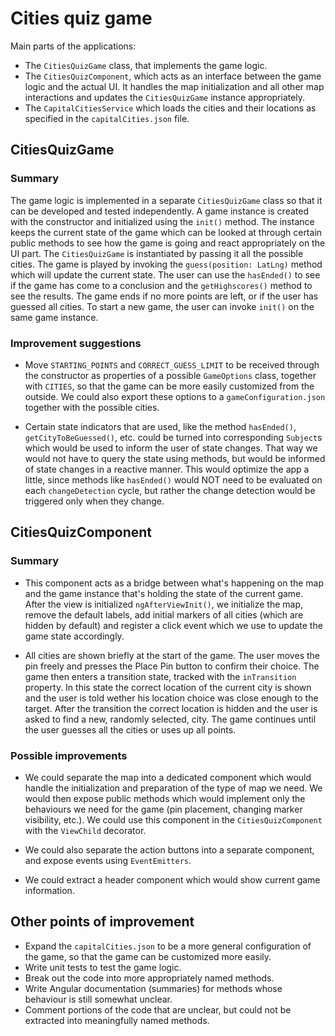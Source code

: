 # Cities quiz game

Main parts of the applications: 
- The `CitiesQuizGame` class, that implements the game logic.
- The `CitiesQuizComponent`, which acts as an interface between the game logic and the actual UI. It handles the map initialization and all other map interactions and updates the `CitiesQuizGame` instance appropriately.
- The `CapitalCitiesService` which loads the cities and their locations as  specified in the `capitalCities.json` file.

## CitiesQuizGame

### Summary
 The game logic is implemented in a separate `CitiesQuizGame` class so that it can be developed and tested independently. A game instance is created with the constructor and initialized using the `init()` method. The instance keeps the current state of the game which can be looked at through certain public methods to see how the game is going and react appropriately on the UI part. The `CitiesQuizGame` is instantiated by passing it all the possible cities. The game is played by invoking the `guess(position: LatLng)` method which will update the current state. The user can use the `hasEnded()` to see if the game has come to a conclusion and the `getHighscores()` method to see the results. The game ends if no more points are left, or if the user has guessed all cities. To start a new game, the user can invoke `init()` on the same game instance.

### Improvement suggestions
- Move `STARTING_POINTS` and `CORRECT_GUESS_LIMIT` to be received through the constructor as properties of a possible `GameOptions` class, together with `CITIES`, so that the game can be more easily customized from the outside. We could also export these options to a `gameConfiguration.json` together with the possible cities.

- Certain state indicators that are used, like the method `hasEnded()`, `getCityToBeGuessed()`, etc. could be turned into corresponding `Subject`s which would be used to inform the user of state changes. That way we would not have to query the state using methods, but would be informed of state changes in a reactive manner. This would optimize the app a little, since methods like `hasEnded()` would NOT need to be evaluated on each `changeDetection` cycle, but rather the change detection would be triggered only when they change.

## CitiesQuizComponent

### Summary

- This component acts as a bridge between what's happening on the map and the game instance that's holding the state of the current game. After the view is initialized `ngAfterViewInit()`, we initialize the map, remove the default labels, add initial markers of all cities (which are hidden by default) and register a click event which we use to update the game state accordingly.

- All cities are shown briefly at the start of the game. The user moves the pin freely and presses the Place Pin button to confirm their choice. The game then enters a transition state, tracked with the `inTransition` property. In this state the correct location of the current city is shown and the user is told wether his location choice was close enough to the target. After the transition the correct location is hidden and the user is asked to find a new, randomly selected, city. The game continues until the user guesses all the cities or uses up all points.

### Possible improvements

- We could separate the map into a dedicated component which would handle the initialization and preparation of the type of map we need. We would then expose public methods which would implement only the behaviours we need for the game (pin placement, changing marker visibility, etc.). We could use this component in the `CitiesQuizComponent` with the `ViewChild` decorator.

- We could also separate the action buttons into a separate component, and expose events using `EventEmitters`.

- We could extract a header component which would show current game information.


## Other points of improvement

- Expand the `capitalCities.json` to be a more general configuration of the game, so that the game can be customized more easily.
- Write unit tests to test the game logic.
- Break out the code into more appropriately named methods.
- Write Angular documentation (summaries) for methods whose behaviour is still somewhat unclear.
- Comment portions of the code that are unclear, but could not be extracted into meaningfully named methods. 


